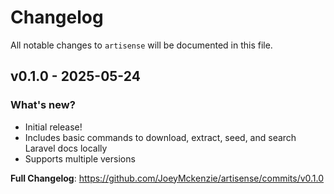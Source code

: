 # Changelog

All notable changes to `artisense` will be documented in this file.

## v0.1.0 - 2025-05-24

### What's new?

- Initial release!
- Includes basic commands to download, extract, seed, and search Laravel docs locally
- Supports multiple versions

**Full Changelog**: https://github.com/JoeyMckenzie/artisense/commits/v0.1.0
